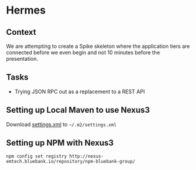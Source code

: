 # Hermes

## Context
We are attempting to create a Spike skeleton where the application tiers are connected before we even begin and not 10 minutes before the presentation.

## Tasks 
   * Trying JSON RPC out as a replacement to a REST API


## Setting up Local Maven to use Nexus3

Download <a href="https://gitlab.bluebank.io/em-tech/hermes/raw/master/maven/settings.xml" download>settings.xml</a> to `~/.m2/settings.xml`


## Setting up NPM with Nexus3

`npm config set registry http://nexus-emtech.bluebank.io/repository/npm-bluebank-group/`

